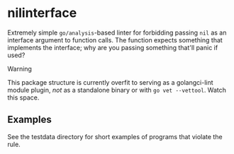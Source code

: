 # nilinterface

Extremely simple `go/analysis`-based linter for forbidding passing `nil` as an
interface argument to function calls. The function expects something that
implements the interface; why are you passing something that'll panic if used?

> [!WARNING]
> This package structure is currently overfit to serving as a golangci-lint module plugin, *not* as a standalone binary or with `go vet --vettool`. Watch this space.

<!-- ## Usage

To install the linter, run

```
go install github.com/lukasschwab/nilinterface/cmd/nilinterface@latest
```

You can invoke it as `nilinterface`; in your Go project, run `nilinterface ./...`.

### From source

1. Clone this repository
2. Build the binary: `go build cmd/nilinterface.go`
3. Do with it what you will -->

## Examples

See the testdata directory for short examples of programs that violate the rule.
